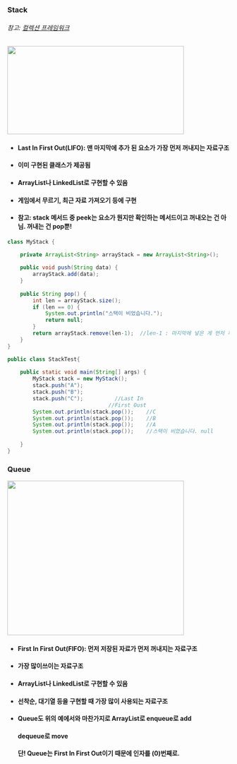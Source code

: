 ### Stack
###### 참고: [컬렉션 프레임워크](https://github.com/6161990/TIL/blob/main/Java/Collection%20Framework.md)

<img src="https://user-images.githubusercontent.com/74708028/110317392-7219d780-804f-11eb-9101-0e21ebc69fd3.jpg" width="400" height="200">


* #### Last In First Out(LIFO): 맨 마지막에 추가 된 요소가 가장 먼저 꺼내지는 자료구조
* #### 이미 구현된 클래스가 제공됨
* #### ArrayList나 LinkedList로 구현할 수 있음
* #### 게임에서 무르기, 최근 자료 가져오기 등에 구현
* #### 참고: stack 메서드 중 peek는  요소가 뭔지만 확인하는 메서드이고 꺼내오는 건 아님. 꺼내는 건 pop뿐!
```java
class MyStack {

	private ArrayList<String> arrayStack = new ArrayList<String>();
	
	public void push(String data) {
		arrayStack.add(data);
	}
	
	public String pop() {
		int len = arrayStack.size();
		if (len == 0) {
			System.out.println("스택이 비었습니다.");
			return null;
		}
		return arrayStack.remove(len-1);  //len-1 : 마지막에 넣은 게 먼저 꺼내져야하기때문에.
	}   
}

public class StackTest{
	
	public static void main(String[] args) {
		MyStack stack = new MyStack();
		stack.push("A");
		stack.push("B");
		stack.push("C");          //Last In
	                          	//First Oust
		System.out.println(stack.pop());    //C
		System.out.println(stack.pop());    //B
		System.out.println(stack.pop());    //A
		System.out.println(stack.pop());    //스택이 비었습니다. null
		
	}
}
```

### Queue
<img src="https://user-images.githubusercontent.com/74708028/110317566-aee5ce80-804f-11eb-8cd4-8e57a2654d87.jpg" width="400" height="350">

* #### First In First Out(FIFO): 먼저 저장된 자료가 먼저 꺼내지는 자료구조
* #### 가장 많이쓰이는 자료구조
* #### ArrayList나 LinkedList로 구현할 수 있음
* #### 선착순, 대기열 등을 구현할 때 가장 많이 사용되는 자료구조
* #### Queue도 위의 예에서와 마찬가지로 ArrayList로 enqueue로 add
  #### dequeue로 move
  #### 단! Queue는 First In First Out이기 때문에 인자를 (0)번째로. 
